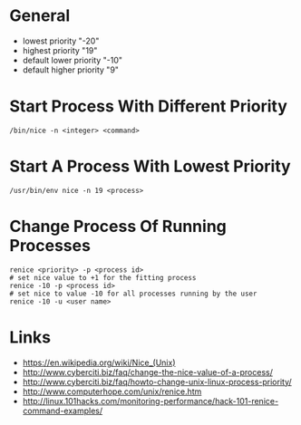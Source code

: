 # General

* lowest priority "-20"
* highest priority "19"
* default lower priority "-10"
* default higher priority "9"

# Start Process With Different Priority

```
/bin/nice -n <integer> <command>
```

# Start A Process With Lowest Priority

```
/usr/bin/env nice -n 19 <process>
```

# Change Process Of Running Processes

```
renice <priority> -p <process id>
# set nice value to +1 for the fitting process
renice -10 -p <process id>
# set nice to value -10 for all processes running by the user
renice -10 -u <user name>
```

# Links

* https://en.wikipedia.org/wiki/Nice_(Unix)
* http://www.cyberciti.biz/faq/change-the-nice-value-of-a-process/
* http://www.cyberciti.biz/faq/howto-change-unix-linux-process-priority/
* http://www.computerhope.com/unix/renice.htm
* http://linux.101hacks.com/monitoring-performance/hack-101-renice-command-examples/
